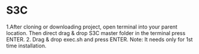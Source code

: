 # S3C
1.After cloning or downloading project, open terminal into your parent location. Then direct drag & drop S3C master
folder in the terminal press ENTER.
2. Drag & drop exec.sh and press ENTER.
Note: It needs only for 1st time installation. 
